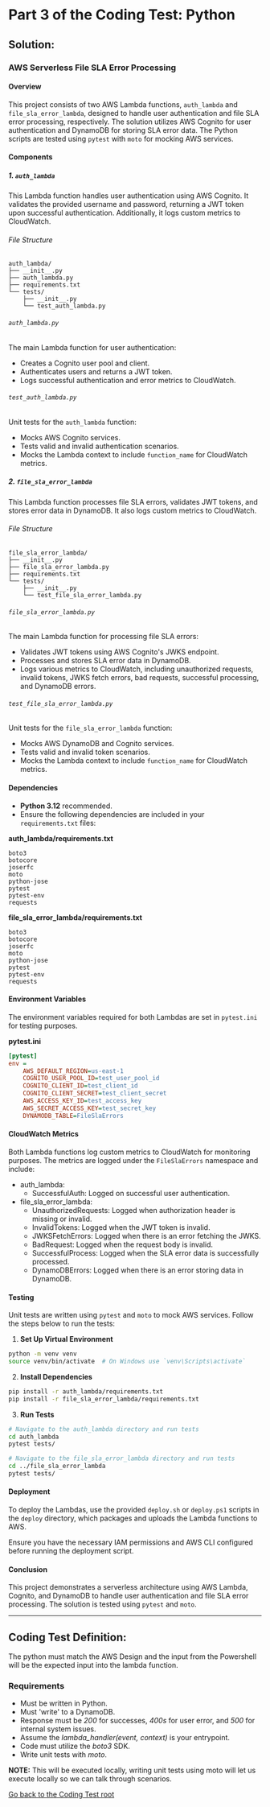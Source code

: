 # Part 3 of the Coding Test: Python

## Solution:

### AWS Serverless File SLA Error Processing

#### Overview

This project consists of two AWS Lambda functions, `auth_lambda` and `file_sla_error_lambda`, designed to handle user authentication and file SLA error processing, respectively. The solution utilizes AWS Cognito for user authentication and DynamoDB for storing SLA error data. The Python scripts are tested using `pytest` with `moto` for mocking AWS services.

#### Components

##### 1. `auth_lambda`
This Lambda function handles user authentication using AWS Cognito. It validates the provided username and password, returning a JWT token upon successful authentication.
Additionally, it logs custom metrics to CloudWatch.

###### File Structure
```
auth_lambda/
├── __init__.py
├── auth_lambda.py
├── requirements.txt
└── tests/
    ├── __init__.py
    └── test_auth_lambda.py
```

###### `auth_lambda.py`
The main Lambda function for user authentication:
- Creates a Cognito user pool and client.
- Authenticates users and returns a JWT token.
- Logs successful authentication and error metrics to CloudWatch.

###### `test_auth_lambda.py`
Unit tests for the `auth_lambda` function:
- Mocks AWS Cognito services.
- Tests valid and invalid authentication scenarios.
- Mocks the Lambda context to include `function_name` for CloudWatch metrics.

##### 2. `file_sla_error_lambda`
This Lambda function processes file SLA errors, validates JWT tokens, and stores error data in DynamoDB.
It also logs custom metrics to CloudWatch.

###### File Structure
```
file_sla_error_lambda/
├── __init__.py
├── file_sla_error_lambda.py
├── requirements.txt
└── tests/
    ├── __init__.py
    └── test_file_sla_error_lambda.py
```

###### `file_sla_error_lambda.py`
The main Lambda function for processing file SLA errors:
- Validates JWT tokens using AWS Cognito's JWKS endpoint.
- Processes and stores SLA error data in DynamoDB.
- Logs various metrics to CloudWatch, including unauthorized requests, invalid tokens, JWKS fetch errors, bad requests, successful processing, and DynamoDB errors.


###### `test_file_sla_error_lambda.py`
Unit tests for the `file_sla_error_lambda` function:
- Mocks AWS DynamoDB and Cognito services.
- Tests valid and invalid token scenarios.
- Mocks the Lambda context to include `function_name` for CloudWatch metrics.

#### Dependencies

- **Python 3.12** recommended.
- Ensure the following dependencies are included in your `requirements.txt` files:

**auth_lambda/requirements.txt**
```plaintext
boto3
botocore
joserfc
moto
python-jose
pytest
pytest-env
requests
```

**file_sla_error_lambda/requirements.txt**
```plaintext
boto3
botocore
joserfc
moto
python-jose
pytest
pytest-env
requests
```

#### Environment Variables

The environment variables required for both Lambdas are set in `pytest.ini` for testing purposes.

**pytest.ini**
```ini
[pytest]
env =
    AWS_DEFAULT_REGION=us-east-1
    COGNITO_USER_POOL_ID=test_user_pool_id
    COGNITO_CLIENT_ID=test_client_id
    COGNITO_CLIENT_SECRET=test_client_secret
    AWS_ACCESS_KEY_ID=test_access_key
    AWS_SECRET_ACCESS_KEY=test_secret_key
    DYNAMODB_TABLE=FileSlaErrors
```

#### CloudWatch Metrics

Both Lambda functions log custom metrics to CloudWatch for monitoring purposes. The metrics are logged under the `FileSlaErrors` namespace and include:

- auth_lambda:
    - SuccessfulAuth: Logged on successful user authentication.
- file_sla_error_lambda:
    - UnauthorizedRequests: Logged when authorization header is missing or invalid.
    - InvalidTokens: Logged when the JWT token is invalid.
    - JWKSFetchErrors: Logged when there is an error fetching the JWKS.
    - BadRequest: Logged when the request body is invalid.
    - SuccessfulProcess: Logged when the SLA error data is successfully processed.
    - DynamoDBErrors: Logged when there is an error storing data in DynamoDB.

#### Testing

Unit tests are written using `pytest` and `moto` to mock AWS services. Follow the steps below to run the tests:

1. **Set Up Virtual Environment**

```bash
python -m venv venv
source venv/bin/activate  # On Windows use `venv\Scripts\activate`
```

2. **Install Dependencies**

```bash
pip install -r auth_lambda/requirements.txt
pip install -r file_sla_error_lambda/requirements.txt
```

3. **Run Tests**

```bash
# Navigate to the auth_lambda directory and run tests
cd auth_lambda
pytest tests/

# Navigate to the file_sla_error_lambda directory and run tests
cd ../file_sla_error_lambda
pytest tests/
```

#### Deployment

To deploy the Lambdas, use the provided `deploy.sh` or `deploy.ps1` scripts in the `deploy` directory, which packages and uploads the Lambda functions to AWS.

Ensure you have the necessary IAM permissions and AWS CLI configured before running the deployment script.

#### Conclusion

This project demonstrates a serverless architecture using AWS Lambda, Cognito, and DynamoDB to handle user authentication and file SLA error processing. The solution is tested using `pytest` and `moto`.

---

## Coding Test Definition:
The python must match the AWS Design and the input from the Powershell will be the expected input into the lambda function.

### Requirements

- Must be written in Python.
- Must 'write' to a DynamoDB.
- Response must be _200_ for successes, _400s_ for user error, and _500_ for internal system issues.
- Assume the _lambda_handler(event, context)_ is your entrypoint.
- Code must utilize the _boto3_ SDK.
- Write unit tests with _moto_.

**NOTE:** This will be executed locally, writing unit tests using moto will let us execute locally so we can talk through scenarios.


[Go back to the Coding Test root](../../)